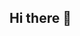 ## Hi there 👋

<!--
**IdoEitach/idoeitach** is a ✨ _special_ ✨ repository because its `README.md` (this file) appears on your GitHub profile.

Here are some ideas to get you started:

- 🔭 I’m currently working on c++ game bot and some sides react projects 
- 🌱 I’m currently learning c ,c++ ,assembley
- 👯 I’m looking to collaborate on projects that combining ai  
- 📫 How to reach me: idoeitach98@gmail.com 
- ⚡ Fun fact: i really like to swim 
-->
